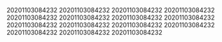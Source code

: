 20201103084232
20201103084232
20201103084232
20201103084232
20201103084232
20201103084232
20201103084232
20201103084232
20201103084232
20201103084232
20201103084232
20201103084232
20201103084232
20201103084232
20201103084232
